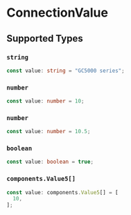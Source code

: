 # ConnectionValue


## Supported Types

### `string`

```typescript
const value: string = "GC5000 series";
```

### `number`

```typescript
const value: number = 10;
```

### `number`

```typescript
const value: number = 10.5;
```

### `boolean`

```typescript
const value: boolean = true;
```

### `components.Value5[]`

```typescript
const value: components.Value5[] = [
  10,
];
```

